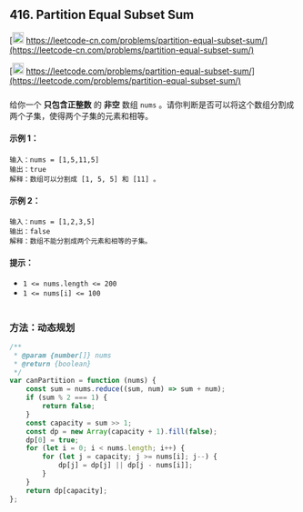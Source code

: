 ## 416. Partition Equal Subset Sum

[<img src="https://static.leetcode-cn.com/cn-mono-assets/production/assets/logo-dark-cn.c42314a8.svg" height="20" /> https://leetcode-cn.com/problems/partition-equal-subset-sum/](https://leetcode-cn.com/problems/partition-equal-subset-sum/)

[<img src="https://assets.leetcode.com/static_assets/public/webpack_bundles/images/logo-dark.e99485d9b.svg" height="20"/> https://leetcode.com/problems/partition-equal-subset-sum/](https://leetcode.com/problems/partition-equal-subset-sum/)

###

给你一个 **只包含正整数** 的 **非空** 数组 `nums` 。请你判断是否可以将这个数组分割成两个子集，使得两个子集的元素和相等。

#### 示例 1：

```
输入：nums = [1,5,11,5]
输出：true
解释：数组可以分割成 [1, 5, 5] 和 [11] 。
```

#### 示例 2：

```
输入：nums = [1,2,3,5]
输出：false
解释：数组不能分割成两个元素和相等的子集。
```

#### 提示：

-   `1 <= nums.length <= 200`
-   `1 <= nums[i] <= 100`

#

### 方法：动态规划

```js
/**
 * @param {number[]} nums
 * @return {boolean}
 */
var canPartition = function (nums) {
    const sum = nums.reduce((sum, num) => sum + num);
    if (sum % 2 === 1) {
        return false;
    }
    const capacity = sum >> 1;
    const dp = new Array(capacity + 1).fill(false);
    dp[0] = true;
    for (let i = 0; i < nums.length; i++) {
        for (let j = capacity; j >= nums[i]; j--) {
            dp[j] = dp[j] || dp[j - nums[i]];
        }
    }
    return dp[capacity];
};
```
